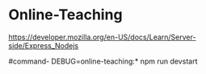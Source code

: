 # Online-Teaching

https://developer.mozilla.org/en-US/docs/Learn/Server-side/Express_Nodejs

#command-
DEBUG=online-teaching:* npm run devstart
